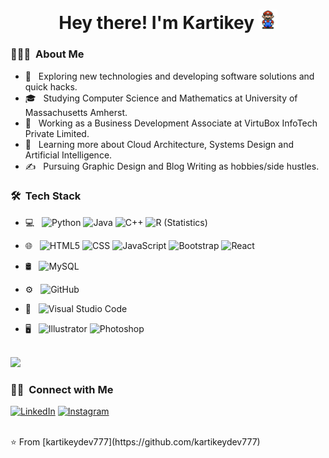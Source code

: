 <h1 align="center">Hey there! I'm Kartikey <img src="https://github.com/abhiii95/abhiii95/blob/main/Assets/Mario_Hello_Big.gif" width="30px"></h1>


<h3> 👨🏻‍💻 &nbsp;About Me </h3>

- 🤔 &nbsp; Exploring new technologies and developing software solutions and quick hacks.
- 🎓 &nbsp; Studying Computer Science and Mathematics at University of Massachusetts Amherst.
- 💼 &nbsp; Working as a Business Development Associate at VirtuBox InfoTech Private Limited.
- 🌱 &nbsp; Learning more about Cloud Architecture, Systems Design and Artificial Intelligence.
- ✍️ &nbsp; Pursuing Graphic Design and Blog Writing as hobbies/side hustles.

<h3> 🛠 &nbsp;Tech Stack</h3>

- 💻 &nbsp;
  ![Python](https://img.shields.io/badge/-Python-333333?style=flat&logo=python)
  ![Java](https://img.shields.io/badge/-Java-333333?style=flat&logo=Java&logoColor=007396)
  ![C++](https://img.shields.io/badge/-C++-333333?style=flat&logo=C%2B%2B&logoColor=00599C)
  ![R (Statistics)](https://img.shields.io/badge/-R-333333?style=flat&logo=R&logoColor=276DC3)
- 🌐 &nbsp;
  ![HTML5](https://img.shields.io/badge/-HTML5-333333?style=flat&logo=HTML5)
  ![CSS](https://img.shields.io/badge/-CSS-333333?style=flat&logo=CSS3&logoColor=1572B6)
  ![JavaScript](https://img.shields.io/badge/-JavaScript-333333?style=flat&logo=javascript)
  ![Bootstrap](https://img.shields.io/badge/-Bootstrap-333333?style=flat&logo=bootstrap&logoColor=563D7C)
  ![React](https://img.shields.io/badge/-React-333333?style=flat&logo=react)
- 🛢 &nbsp;
  ![MySQL](https://img.shields.io/badge/-MySQL-333333?style=flat&logo=mysql)
- ⚙️ &nbsp;
  ![GitHub](https://img.shields.io/badge/-GitHub-333333?style=flat&logo=github)
  
- 🔧 &nbsp;
  ![Visual Studio Code](https://img.shields.io/badge/-Visual%20Studio%20Code-333333?style=flat&logo=visual-studio-code&logoColor=007ACC)
  
- 🖥 &nbsp;
  ![Illustrator](https://img.shields.io/badge/-Illustrator-333333?style=flat&logo=adobe-illustrator)
  ![Photoshop](https://img.shields.io/badge/-Photoshop-333333?style=flat&logo=adobe-photoshop)

<br/>

<a href="https://github.com/kartikeydev777">
  <img height="180em" src="https://github-readme-stats.vercel.app/api?username=kartikeydev777&theme=buefy&show_icons=true" />
</a>

<br/>

<h3> 🤝🏻 &nbsp;Connect with Me </h3>

<p align="center">

<a href="https://www.linkedin.com/in/kartikey-342209240/"><img alt="LinkedIn" src="https://img.shields.io/badge/LinkedIn-Kartikey%20-blue?style=flat-square&logo=linkedin"></a>
<a href="https://www.instagram.com/kartikey.777/"><img alt="Instagram" src="https://img.shields.io/badge/Instagram-Kartikey.777-red?style=flat-square&logo=instagram"></a>

</p>
<br>
⭐️ From [kartikeydev777](https://github.com/kartikeydev777)

